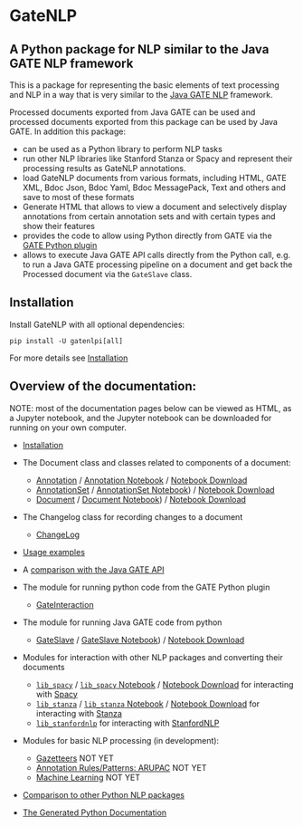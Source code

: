 # GateNLP 
## A Python package for NLP similar to the Java GATE NLP framework

This is a package for representing the basic elements of text processing
and NLP in a way that is very similar to the
[Java GATE NLP](https://gate.ac.uk/)
framework.

Processed documents exported from Java GATE can be used and processed documents
exported from this package can be used by Java GATE. In addition this package:
* can be used as a Python library to perform NLP tasks
* run other NLP libraries like Stanford Stanza or Spacy and represent their processing results as 
  GateNLP annotations. 
* load GateNLP documents from various formats, including HTML, GATE XML, Bdoc Json, Bdoc Yaml, Bdoc MessagePack, Text and others and save
  to most of these formats
* Generate HTML that allows to view a document and selectively display annotations from certain annotation sets and with certain types and show
  their features 
* provides the code to allow using Python directly from GATE via the [GATE Python plugin](https://github.com/GateNLP/gateplugin-Python)
* allows to execute Java GATE API calls directly from the Python call, e.g.
  to run a Java GATE processing pipeline on a document and get back 
  the Processed document via the `GateSlave` class.

## Installation

Install GateNLP with all optional dependencies: 

`pip install -U gatenlpi[all]`

For more details see [Installation](installation.md)

## Overview of the documentation:

NOTE: most of the documentation pages below can be viewed as HTML, as a Jupyter notebook, and the Jupyter notebook can be downloaded 
for running on your own computer.

* [Installation](installation.md)
* The Document class and classes related to components of a document:
  * [Annotation](annotations) / [Annotation Notebook](https://nbviewer.jupyter.org/urls/gatenlp.github.io/python-gatenlp/annotations.ipynb) / [Notebook Download](annotations.ipynb)
  * [AnnotationSet](annotationsets) / [AnnotationSet Notebook](https://nbviewer.jupyter.org/urls/gatenlp.github.io/python-gatenlp/annotationsets.ipynb)) / [Notebook Download](annotationsets.ipynb)
  * [Document](documents) / [Document Notebook](https://nbviewer.jupyter.org/urls/gatenlp.github.io/python-gatenlp/documents.ipynb)) / [Notebook Download](documents.ipynb)
* The Changelog class for recording changes to a document
  * [ChangeLog](changelogs)
* [Usage examples](usage-examples)  
* A [comparison with the Java GATE API](diffs2gate)
* The module for running python code from the GATE Python plugin
  * [GateInteraction](gateinteraction)
* The module for running Java GATE code from python
  * [GateSlave](gateslave) / [GateSlave Notebook](https://nbviewer.jupyter.org/urls/gatenlp.github.io/python-gatenlp/gateslave.ipynb)) / [Notebook Download](gateslave.ipynb)
* Modules for interaction with other NLP packages and converting their documents
  * [`lib_spacy`](lib_spacy) / [`lib_spacy` Notebook](https://nbviewer.jupyter.org/urls/gatenlp.github.io/python-gatenlp/lib_spacy.ipynb) / [Notebook Download](lib_spacy.ipynb) for interacting with [Spacy](spacy.io/)
  * [`lib_stanza`](lib_stanza) / [`lib_stanza` Notebook](https://nbviewer.jupyter.org/urls/gatenlp.github.io/python-gatenlp/lib_stanza.ipynb) / [Notebook Download](lib_stanza.ipynb) for interacting with [Stanza](https://stanfordnlp.github.io/stanza/)
  * [`lib_stanfordnlp`](lib_stanfordnlp) for interacting with [StanfordNLP](https://stanfordnlp.github.io/stanfordnlp/)
* Modules for basic NLP processing (in development):
  * [Gazetteers](gazetteers) NOT YET
  * [Annotation Rules/Patterns: ARUPAC](arupac) NOT YET
  * [Machine Learning](ml) NOT YET
* [Comparison to other Python NLP packages](comparison)

* [The Generated Python Documentation](pythondoc)
